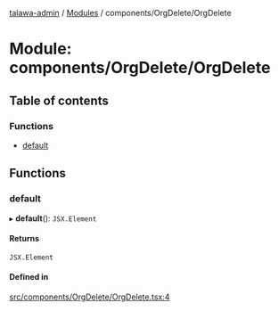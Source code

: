 [talawa-admin](../README.md) / [Modules](../modules.md) / components/OrgDelete/OrgDelete

# Module: components/OrgDelete/OrgDelete

## Table of contents

### Functions

- [default](components_OrgDelete_OrgDelete.md#default)

## Functions

### default

▸ **default**(): `JSX.Element`

#### Returns

`JSX.Element`

#### Defined in

[src/components/OrgDelete/OrgDelete.tsx:4](https://github.com/chandel-aman/talawa-admin/blob/fa2649b/src/components/OrgDelete/OrgDelete.tsx#L4)
